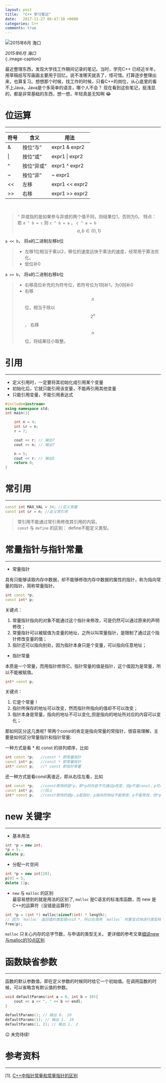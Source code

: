 ```yaml
---
layout: post
title:  "C++ 学习笔记"
date:   2017-11-27 06:47:10 +0800
categories: C++
comments: true
--- 
```



![2015年6月 海口](//upload-images.jianshu.io/upload_images/1335634-f240e7497dd5bb2b.jpg?imageMogr2/auto-orient/strip%7CimageView2/2/w/1240)

*2015年6月 海口*  
{:.image-caption}  


  

最近整理东西，发现大学找工作期间记录的笔记。当时，学完C++ 已经近半年，用草稿纸写写画画主要用于回忆。说不准哪天就丢了，怪可惜。打算逐步整理出来，也算复习。想想那个时候，找工作的时候，只看C++的岗位，从心底里的看不上Java，Java是个多简单的语言，哪个人不会？ 现在看到这些笔记，挺浅显的，都是非常基础的东西，想一想，年轻真是无知啊 :joy:


# 位运算
---

|  符号  | 含义 | 用法 |
| ---- | ---- | ---- |
| & | 按位“与” | expr1 & expr2 |
| \\| | 按位“或” | expr1 \\| expr2 |
| ^ | 按位“异或” | expr1 ^ expr2 |
| ~ | 按位“非” | ~ expr1 |
| << | 左移 | expr1 << expr2 |
| >> | 右移 | expr1 >> expr2 |  

<br>  

>`^` 异或指的是如果参与异或的两个值不同，则结果位1，否则为0。
> 特点： 若 `a ^ b = c` 则 `c ^ b = a` ， `c ^ a = b` $$ a, b \in  \{0, 1\}$$  


`a << b`， 将a的二进制左移b位
>- 左移1位相当于乘以2，移位的速度远快于乘法的速度，经常用于算法优化。
>- 低位补0    

`a >> b`， 将a的二进制右移b位
>- 右移高位补充的为符号位，若符号位为1则补1，为0则补0
>- 右移$$n$$位，相当于除以 $$ 2^n $$， 右移$$n$$位，将结果往小取整。  


# 引用  
---
+ 定义引用时，一定要将其初始化成引用某个变量
+ 初始化后，它就只能引用该变量，不能再引用其他变量
+ 只能引用变量，不能引用表达式  

```c++
#include<iostream>
using namespace std;
int main(){

    int n = 4;
    int &r = n;
    r = 7;

    cout << r; // 输出7
    cout << n; // 输出7

    n = 5;
    cout << r; // 输出5
    return 0;
}
```

# 常引用
---
```c++
const int MAX_VAL = 34; //定义常量
const int &r = n; //定义常引用
```
> 常引用不能通过常引用修改其引用的内容。  
> `const` 与 `define` 的区别： define不能定义类型。 



# 常量指针与指针常量 
---
+ 常量指针  

具有只能够读取内存中数据，却不能够修改内存中数据的属性的指针，称为指向常量的指针，简称常量指针。
```c++
int const *p;  
const int* p;   
```
关键点：  
1. 常量指针指向的对象不能通过这个指针来修改，可是仍然可以通过原来的声明修改；
2. 常量指针可以被赋值为变量的地址，之所以叫常量指针，是限制了通过这个指针修改变量的值；
3. 指针还可以指向别处，因为指针本身只是个变量，可以指向任意地址；

+ 指针常量  

本质是一个常量，而用指针修饰它。指针常量的值是指针，这个值因为是常量，所以不能被赋值。 
```c++
int* const p;
```
关键点：
1. 它是个常量！
2. 指针所保存的地址可以改变，然而指针所指向的值却不可以改变；
3. 指针本身是常量，指向的地址不可以变化,但是指向的地址所对应的内容可以变化；  

那如何区分这几类呢? 带两个const的肯定是指向常量的常指针，很容易理解，主要是如何区分常量指针和指针常量:

一种方式是看 * 和 const 的排列顺序，比如
```c++
int const *p;	//const * 即常量指针
const int* p;	//const * 即常量指针
int* const p;	//* const 即指针常量
```
还一种方式是看const离谁近，即从右往左看，比如
```c++
int const *p;	//const修饰的是*p，即*p的内容不可通过p改变，但p不是const，p可以修改，*p不可修改；
const int* p;	//同上
int* const p;	//const修饰的是p，p是指针，p指向的地址不能修改，p不能修改，但*p可以修改；
```


# new 关键字
---
+ 基本用法
```c++
int *p = new int;
*p = 5;
delete p;
```
+ 分配一片空间
```c++
int *p = new int[20];
p[0] = 5;
delete []p;
```
+ `new` 与 `malloc` 的区别  
最容易想到的就是用法的区别了, `malloc` 是C语言的标准库函数，而 new 是C++的运算符（没错是运算符）
```c++
int *p = (int *) malloc(sizeof(int) * length);
// 因为 `malloc` 返回值的类型是void *，所以在调用 `malloc` 时要显式地进行类型转换
free(p);
```
`malloc` 只关心内存的总字节数，与申请的类型无关。
更详细的参考文章[细说new与malloc的10点区别](http://www.cnblogs.com/QG-whz/p/5140930.html)


# 函数缺省参数
---
函数的默认参数值，即在定义参数的时候同时给它一个初始值。在调用函数的时候，可以省略含有默认值的参数。
```c++
void defaultParams(int a = 0, int b = 10){
    cout << a << ", " << b << endl;
}

defaultParams(); // 输出 0， 10
defaultParams(1); // 输出 1， 10
defaultParams(1, 2); // 输出 1， 2
```

:wink:
未完待续! 

# 参考资料
---
[1]. [C++中指针常量和常量指针的区别](http://www.cnblogs.com/lizhenghn/p/3630405.html)

